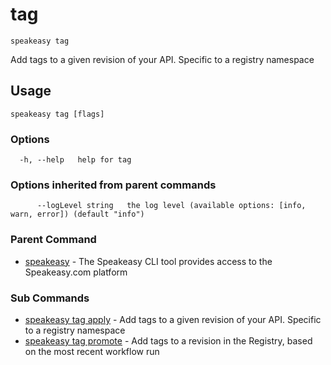 # tag  
`speakeasy tag`  


Add tags to a given revision of your API. Specific to a registry namespace  

## Usage

```
speakeasy tag [flags]
```

### Options

```
  -h, --help   help for tag
```

### Options inherited from parent commands

```
      --logLevel string   the log level (available options: [info, warn, error]) (default "info")
```

### Parent Command

* [speakeasy](/docs/speakeasy-reference/cli/getting-started)	 - The Speakeasy CLI tool provides access to the Speakeasy.com platform
### Sub Commands

* [speakeasy tag apply](/docs/speakeasy-reference/cli/tag/apply)	 - Add tags to a given revision of your API. Specific to a registry namespace
* [speakeasy tag promote](/docs/speakeasy-reference/cli/tag/promote)	 - Add tags to a revision in the Registry, based on the most recent workflow run
